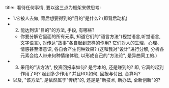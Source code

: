 title:: 看待任何事情, 要以这三点为框架来做思考:

- 1.它被人去做, 背后想要得到的"目的"是什么? (即背后动机)
- 2. 能达到该"目的"的方法, 手段, 有哪些?
	- 你要分解它里面的所有元素, 知道它们的"语言方法"(视觉语言,听觉语言, 文字语言), 对传达"故事"各自起到怎样的作用? 它们对人的生理、心理、情感甚至潜意识, 各自会产生何种效果? 
	  (这和我对"设计"进行分解, 分析各元素会给人带来何种情绪体验, 以形成自己的"方法论", 是异曲同工的.)
- 3. 采用的"该方法", 投资回报率如何? 是亏本的, 还是赚到的? 即, 它真的起到作用了吗? 起到多少作用? 并且ROI如何, 回报与付出, 合算吗?
- 以及, "该方法", 是依然属于"传统"的,  还是是"新技术, 新办法, 全新创新"的?